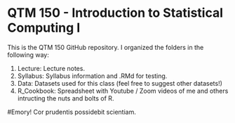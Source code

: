 # QTM 150 - Introduction to Statistical Computing I

This is the QTM 150 GitHub repository. I organized the folders in the following way:

1. Lecture: Lecture notes.
2. Syllabus: Syllabus information and .RMd for testing.
3. Data: Datasets used for this class (feel free to suggest other datasets!)
4. R_Cookbook: Spreadsheet with Youtube / Zoom videos of me and others intructing the nuts and bolts of R.

#Emory! Cor prudentis possidebit scientiam.
